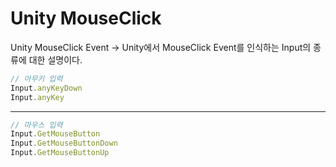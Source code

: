 
# Unity MouseClick

Unity MouseClick Event
-> Unity에서 MouseClick Event를 인식하는 Input의 종류에 대한 설명이다.
>
```javascript
// 아무키 입력
Input.anyKeyDown
Input.anyKey
```

---
>
```javascript
// 마우스 입력
Input.GetMouseButton
Input.GetMouseButtonDown
Input.GetMouseButtonUp
```
